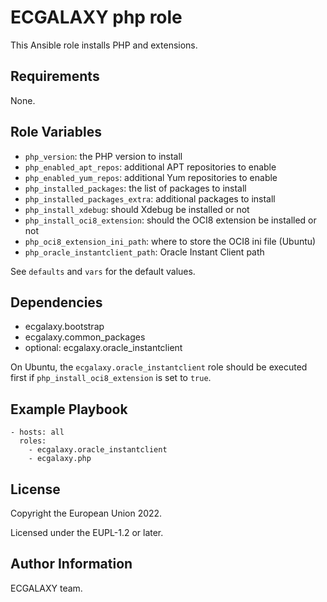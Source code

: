 ECGALAXY php role
=================

This Ansible role installs PHP and extensions.

Requirements
------------

None.

Role Variables
--------------

* `php_version`: the PHP version to install
* `php_enabled_apt_repos`: additional APT repositories to enable
* `php_enabled_yum_repos`: additional Yum repositories to enable
* `php_installed_packages`: the list of packages to install
* `php_installed_packages_extra`: additional packages to install
* `php_install_xdebug`: should Xdebug be installed or not
* `php_install_oci8_extension`: should the OCI8 extension be installed or not
* `php_oci8_extension_ini_path`: where to store the OCI8 ini file (Ubuntu)
* `php_oracle_instantclient_path`: Oracle Instant Client path

See `defaults` and `vars` for the default values.

Dependencies
------------

* ecgalaxy.bootstrap
* ecgalaxy.common_packages
* optional: ecgalaxy.oracle_instantclient

On Ubuntu, the `ecgalaxy.oracle_instantclient` role should be executed first if `php_install_oci8_extension` is set to `true`.

Example Playbook
----------------

    - hosts: all
      roles:
        - ecgalaxy.oracle_instantclient
        - ecgalaxy.php

License
-------

Copyright the European Union 2022.

Licensed under the EUPL-1.2 or later.

Author Information
------------------

ECGALAXY team.
